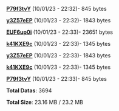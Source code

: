 [**P79f3tvY**](/data/P79f3tvY.txt) (10/01/23 - 22:32)- 845 bytes

[**y3Z57eEP**](/data/y3Z57eEP.txt) (10/01/23 - 22:32)- 1843 bytes

[**EUF6up0i**](/data/EUF6up0i.txt) (10/01/23 - 22:33)- 23651 bytes

[**k41KXE9c**](/data/k41KXE9c.txt) (10/01/23 - 22:33)- 1345 bytes

[**y3Z57eEP**](/data/y3Z57eEP.txt) (10/01/23 - 22:33)- 1843 bytes

[**k41KXE9c**](/data/k41KXE9c.txt) (10/01/23 - 22:33)- 1345 bytes

[**P79f3tvY**](/data/P79f3tvY.txt) (10/01/23 - 22:33)- 845 bytes

**Total Datas**: 3694

**Total Size**: 23.16 MB / 23.2 MB